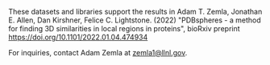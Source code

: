 These datasets and libraries support the results in Adam T. Zemla, Jonathan E. Allen, Dan Kirshner, Felice C. Lightstone. (2022) "PDBspheres - a method for finding 3D similarities in local regions in proteins", bioRxiv preprint https://doi.org/10.1101/2022.01.04.474934

For inquiries, contact Adam Zemla at zemla1@llnl.gov.
